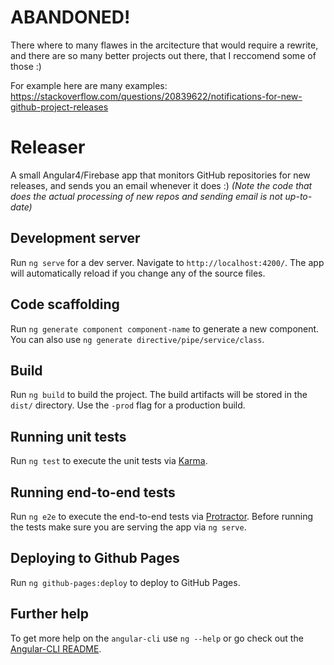 # ABANDONED!
There where to many flawes in the arcitecture that would require a rewrite, and there are so many better projects out there, that I reccomend some of those :)

For example here are many examples: https://stackoverflow.com/questions/20839622/notifications-for-new-github-project-releases

# Releaser

A small Angular4/Firebase app that monitors GitHub repositories for new releases, and sends you an email whenever it does :)
*(Note the code that does the actual processing of new repos and sending email is not up-to-date)*

## Development server
Run `ng serve` for a dev server. Navigate to `http://localhost:4200/`. The app will automatically reload if you change any of the source files.

## Code scaffolding

Run `ng generate component component-name` to generate a new component. You can also use `ng generate directive/pipe/service/class`.

## Build

Run `ng build` to build the project. The build artifacts will be stored in the `dist/` directory. Use the `-prod` flag for a production build.

## Running unit tests

Run `ng test` to execute the unit tests via [Karma](https://karma-runner.github.io).

## Running end-to-end tests

Run `ng e2e` to execute the end-to-end tests via [Protractor](http://www.protractortest.org/).
Before running the tests make sure you are serving the app via `ng serve`.

## Deploying to Github Pages

Run `ng github-pages:deploy` to deploy to GitHub Pages.

## Further help

To get more help on the `angular-cli` use `ng --help` or go check out the [Angular-CLI README](https://github.com/angular/angular-cli/blob/master/README.md).

